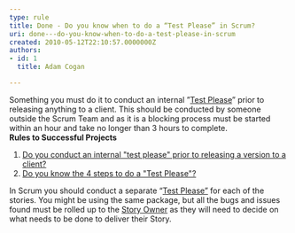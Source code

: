 ```yaml
---
type: rule
title: Done - Do you know when to do a “Test Please” in Scrum?
uri: done---do-you-know-when-to-do-a-test-please-in-scrum
created: 2010-05-12T22:10:57.0000000Z
authors:
- id: 1
  title: Adam Cogan

---
```


 Something you must do it to conduct an internal ”[Test Please](/Standards/Management/RulesToSuccessfulProjects/Pages/InternalTestPlease.aspx)” prior to releasing anything to a client. This should be conducted by someone outside the Scrum Team and as it is a blocking process must be started within an hour and take no longer than 3 hours to complete. <br> 
**Rules to Successful Projects**

1. [Do you conduct an internal "test please" prior to releasing a version to a client?](/Standards/Management/RulesToSuccessfulProjects/Pages/InternalTestPlease.aspx)
2. [Do you know the 4 steps to do a "Test Please"?](/Standards/Management/RulesToSuccessfulProjects/Pages/TestPleaseFourSteps.aspx)


In Scrum you should conduct a separate “[Test Please”](/Standards/Management/RulesToSuccessfulProjects/Pages/InternalTestPlease.aspx) for each of the stories. You might be using the same package, but all the bugs and issues found must be rolled up to the [Story Owner](/Standards/Management/RulesToBetterScrumUsingTFS/Pages/OwnerForEveryUserStory.aspx) as they will need to decide on what needs to be done to deliver their Story.

